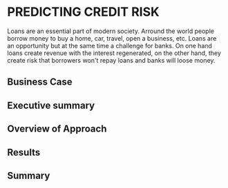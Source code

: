 # PREDICTING CREDIT RISK

Loans are an essential part of modern society.  Arround the world  people borrow money to buy a home, car, travel, open a business, etc.  Loans are an opportunity but at the same time a challenge for banks.  On one hand loans create revenue with the interest regenerated, on the other hand, they create risk that borrowers won't repay loans and banks will loose money.

## Business Case




## Executive summary



## Overview of Approach




## Results



## Summary
